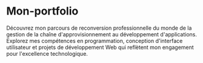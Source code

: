 # Mon-portfolio
Découvrez mon parcours de reconversion professionnelle du monde de la gestion de la chaîne d'approvisionnement au développement d'applications. Explorez mes compétences en programmation, conception d'interface utilisateur et projets de développement Web qui reflètent mon engagement pour l'excellence technologique.
